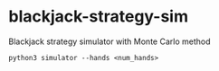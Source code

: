 # blackjack-strategy-sim
Blackjack strategy simulator with Monte Carlo method

```
python3 simulator --hands <num_hands>
```
